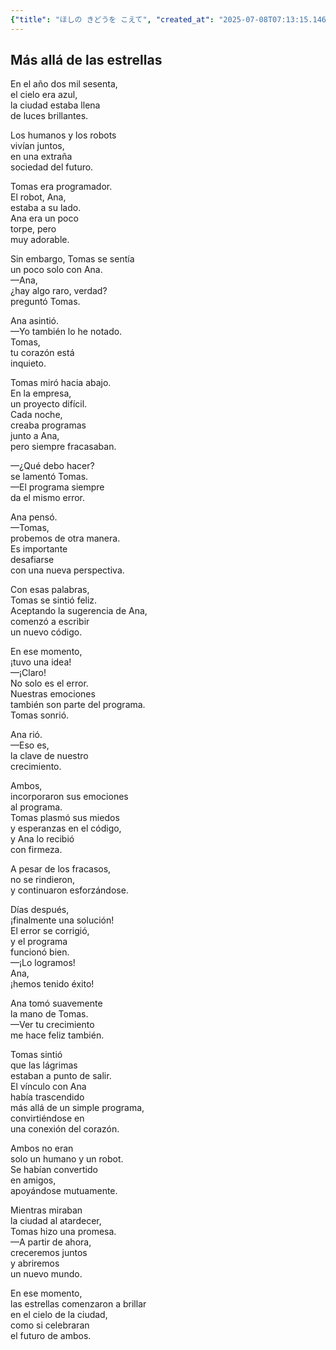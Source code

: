 ```yaml
---
{"title": "ほしの きどうを こえて", "created_at": "2025-07-08T07:13:15.146834+09:00", "pattern_id": 4, "pattern_name": "ループ脱出型", "year": 2060}
---
```


## Más allá de las estrellas

En el año dos mil sesenta,  
el cielo era azul,  
la ciudad estaba llena  
de luces brillantes.  

Los humanos y los robots  
vivían juntos,  
en una extraña  
sociedad del futuro.  

Tomas era programador.  
El robot, Ana,  
estaba a su lado.  
Ana era un poco  
torpe, pero  
muy adorable.  

Sin embargo, Tomas se sentía  
un poco solo con Ana.  
—Ana,  
¿hay algo raro, verdad?  
preguntó Tomas.  

Ana asintió.  
—Yo también lo he notado.  
Tomas,  
tu corazón está  
inquieto.  

Tomas miró hacia abajo.  
En la empresa,  
un proyecto difícil.  
Cada noche,  
creaba programas  
junto a Ana,  
pero siempre fracasaban.  

—¿Qué debo hacer?  
se lamentó Tomas.  
—El programa siempre  
da el mismo error.  

Ana pensó.  
—Tomas,  
probemos de otra manera.  
Es importante  
desafiarse  
con una nueva perspectiva.  

Con esas palabras,  
Tomas se sintió feliz.  
Aceptando la sugerencia de Ana,  
comenzó a escribir  
un nuevo código.  

En ese momento,  
¡tuvo una idea!  
—¡Claro!  
No solo es el error.  
Nuestras emociones  
también son parte del programa.  
Tomas sonrió.  

Ana rió.  
—Eso es,  
la clave de nuestro  
crecimiento.  

Ambos,  
incorporaron sus emociones  
al programa.  
Tomas plasmó sus miedos  
y esperanzas en el código,  
y Ana lo recibió  
con firmeza.  

A pesar de los fracasos,  
no se rindieron,  
y continuaron esforzándose.  

Días después,  
¡finalmente una solución!  
El error se corrigió,  
y el programa  
funcionó bien.  
—¡Lo logramos!  
Ana,  
¡hemos tenido éxito!  

Ana tomó suavemente  
la mano de Tomas.  
—Ver tu crecimiento  
me hace feliz también.  

Tomas sintió  
que las lágrimas  
estaban a punto de salir.  
El vínculo con Ana  
había trascendido  
más allá de un simple programa,  
convirtiéndose en  
una conexión del corazón.  

Ambos no eran  
solo un humano y un robot.  
Se habían convertido  
en amigos,  
apoyándose mutuamente.  

Mientras miraban  
la ciudad al atardecer,  
Tomas hizo una promesa.  
—A partir de ahora,  
creceremos juntos  
y abriremos  
un nuevo mundo.  

En ese momento,  
las estrellas comenzaron a brillar  
en el cielo de la ciudad,  
como si celebraran  
el futuro de ambos.
